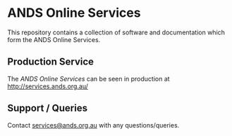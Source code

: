 # ANDS Online Services
This repository contains a collection of software and documentation which form the ANDS Online Services.

## Production Service
The *ANDS Online Services* can be seen in production at http://services.ands.org.au/

## Support / Queries
Contact services@ands.org.au with any questions/queries. 